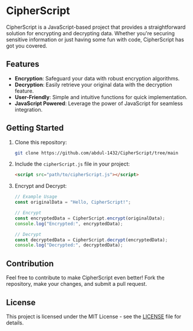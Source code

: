 # CipherScript

CipherScript is a JavaScript-based project that provides a straightforward solution for encrypting and decrypting data. Whether you're securing sensitive information or just having some fun with code, CipherScript has got you covered.

## Features

- **Encryption**: Safeguard your data with robust encryption algorithms.
- **Decryption**: Easily retrieve your original data with the decryption feature.
- **User-Friendly**: Simple and intuitive functions for quick implementation.
- **JavaScript Powered**: Leverage the power of JavaScript for seamless integration.

## Getting Started

1. Clone this repository:

   ```bash
   git clone https://github.com/abdul-1432/CipherScript/tree/main
   ```

2. Include the `cipherScript.js` file in your project:

   ```html
   <script src="path/to/cipherScript.js"></script>
   ```

3. Encrypt and Decrypt:

   ```javascript
   // Example Usage
   const originalData = "Hello, CipherScript!";
   
   // Encrypt
   const encryptedData = CipherScript.encrypt(originalData);
   console.log("Encrypted:", encryptedData);

   // Decrypt
   const decryptedData = CipherScript.decrypt(encryptedData);
   console.log("Decrypted:", decryptedData);
   ```

## Contribution

Feel free to contribute to make CipherScript even better! Fork the repository, make your changes, and submit a pull request.

## License

This project is licensed under the MIT License - see the [LICENSE](LICENSE) file for details.
